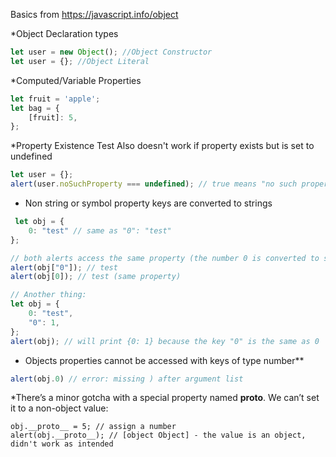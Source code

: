 Basics from https://javascript.info/object

*Object Declaration types

```javascript
let user = new Object(); //Object Constructor
let user = {}; //Object Literal
```

*Computed/Variable Properties

```javascript
let fruit = 'apple';
let bag = {
    [fruit]: 5,
};
```

*Property Existence Test
Also doesn't work if property exists but is set to undefined

```javascript
let user = {};
alert(user.noSuchProperty === undefined); // true means "no such property"
```

* Non string or symbol property keys are converted to strings

```javascript
 let obj = {
    0: "test" // same as "0": "test"
};

// both alerts access the same property (the number 0 is converted to string "0")
alert(obj["0"]); // test
alert(obj[0]); // test (same property)

// Another thing:
let obj = {
    0: "test",
    "0": 1,
};
alert(obj); // will print {0: 1} because the key "0" is the same as 0
```

* Objects properties cannot be accessed with keys of type number**

```javascript
alert(obj.0) // error: missing ) after argument list
```

*There’s a minor gotcha with a special property named __proto__. We can’t set it to a non-object value:

```let obj = {};
obj.__proto__ = 5; // assign a number
alert(obj.__proto__); // [object Object] - the value is an object, didn't work as intended
```



